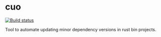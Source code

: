 # cuo
[![Build status](https://travis-ci.org/shockham/cuo.svg?branch=master)](https://travis-ci.org/shockham/cuo)

Tool to automate updating minor dependency versions in rust bin projects.
